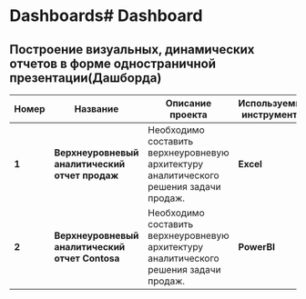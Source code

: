 # Dashboards# Dashboard


## Построение визуальных, динамических отчетов в форме одностраничной презентации(Дашборда)

Номер | Название | Описание проекта | Используемые инструменты
----- | ---------------| ---------------------------------------------------------------------- | -------------
**1** | **Верхнеуровневый аналитический отчет продаж** | Необходимо составить верхнеуровневую архитектуру аналитического решения задачи продаж. | **Excel**
**2** | **Верхнеуровневый аналитический отчет Contosa** | Необходимо составить верхнеуровневую архитектуру аналитического решения задачи продаж. | **PowerBI**

